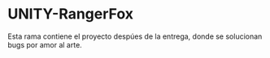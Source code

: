 # UNITY-RangerFox

Esta rama contiene el proyecto despúes de la entrega, donde se solucionan bugs por amor al arte.
